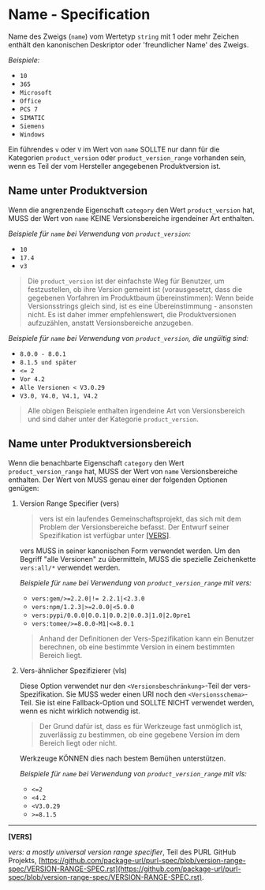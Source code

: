 # Name - Specification

Name des Zweigs (`name`) vom Wertetyp `string` mit 1 oder mehr Zeichen enthält den kanonischen Deskriptor oder
'freundlicher Name' des Zweigs.

*Beispiele:*

* `10`
* `365`
* `Microsoft`
* `Office`
* `PCS 7`
* `SIMATIC`
* `Siemens`
* `Windows`

Ein führendes `v` oder `V` im Wert von `name` SOLLTE nur dann für die Kategorien `product_version` oder `product_version_range` vorhanden sein, wenn es Teil der vom Hersteller angegebenen Produktversion ist.

## Name unter Produktversion

Wenn die angrenzende Eigenschaft `category` den Wert `product_version` hat, MUSS der Wert von `name` KEINE Versionsbereiche irgendeiner Art enthalten.

*Beispiele für `name` bei Verwendung von `product_version`:*

* `10`
* `17.4`
* `v3`

> Die `product_version` ist der einfachste Weg für Benutzer, um festzustellen, ob ihre Version gemeint ist (vorausgesetzt, dass die
> gegebenen Vorfahren im Produktbaum übereinstimmen): Wenn beide Versionsstrings gleich sind, ist es eine Übereinstimmung - ansonsten nicht.
> Es ist daher immer empfehlenswert, die Produktversionen aufzuzählen, anstatt Versionsbereiche anzugeben.

*Beispiele für `name` bei Verwendung von `product_version`, die ungültig sind:*

* `8.0.0 - 8.0.1`
* `8.1.5 und später`
* `<= 2`
* `Vor 4.2`
* `Alle Versionen < V3.0.29`
* `V3.0, V4.0, V4.1, V4.2`

> Alle obigen Beispiele enthalten irgendeine Art von Versionsbereich und sind daher unter der Kategorie
> `product_version`.

## Name unter Produktversionsbereich

Wenn die benachbarte Eigenschaft `category` den Wert `product_version_range` hat, MUSS der Wert von `name` Versionsbereiche enthalten.
Der Wert von MUSS genau einer der folgenden Optionen genügen:

1. Version Range Specifier (vers)

   > vers ist ein laufendes Gemeinschaftsprojekt, das sich mit dem Problem der Versionsbereiche befasst. Der Entwurf seiner Spezifikation ist verfügbar
   > unter [[VERS]](#vers).

   vers MUSS in seiner kanonischen Form verwendet werden. Um den Begriff "alle Versionen" zu übermitteln, MUSS die spezielle Zeichenkette `vers:all/*` verwendet werden.

   *Beispiele für `name` bei Verwendung von `product_version_range` mit vers:*

   * `vers:gem/>=2.2.0|!= 2.2.1|<2.3.0`
   * `vers:npm/1.2.3|>=2.0.0|<5.0.0`
   * `vers:pypi/0.0.0|0.0.1|0.0.2|0.0.3|1.0|2.0pre1`
   * `vers:tomee/>=8.0.0-M1|<=8.0.1`

   > Anhand der Definitionen der Vers-Spezifikation kann ein Benutzer berechnen, ob eine bestimmte Version in einem bestimmten Bereich liegt.

2. Vers-ähnlicher Spezifizierer (vls)

   Diese Option verwendet nur den `<Versionsbeschränkung>`-Teil der vers-Spezifikation. Sie MUSS weder einen URI noch den
   `<Versionsschema>`-Teil. Sie ist eine Fallback-Option und SOLLTE NICHT verwendet werden, wenn es nicht wirklich notwendig ist.
   > Der Grund dafür ist, dass es für Werkzeuge fast unmöglich ist, zuverlässig zu bestimmen, ob eine gegebene Version im
   > dem Bereich liegt oder nicht.

   Werkzeuge KÖNNEN dies nach bestem Bemühen unterstützen.

   *Beispiele für `name` bei Verwendung von `product_version_range` mit vls:*

   * `<=2`
   * `<4.2`
   * `<V3.0.29`
   * `>=8.1.5`

___

<a name="vers"/>**[VERS]**

_vers: a mostly universal version range specifier_, Teil des PURL GitHub Projekts,
[https://github.com/package-url/purl-spec/blob/version-range-spec/VERSION-RANGE-SPEC.rst](https://github.com/package-url/purl-spec/blob/version-range-spec/VERSION-RANGE-SPEC.rst).
